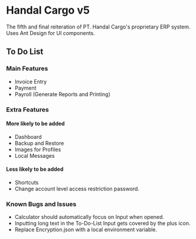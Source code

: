 # Handal Cargo v5

The fifth and final reiteration of PT. Handal Cargo's proprietary ERP system.  
Uses Ant Design for UI components.

## To Do List

### Main Features

- Invoice Entry
- Payment
- Payroll (Generate Reports and Printing)

### Extra Features

#### More likely to be added

- Dashboard
- Backup and Restore
- Images for Profiles
- Local Messages

#### Less likely to be added

- Shortcuts
- Change account level access restriction password.

### Known Bugs and Issues

- Calculator should automatically focus on Input when opened.
- Inputting long text in the To-Do-List Input gets covered by the plus icon.
- Replace Encryption.json with a local environment variable.
